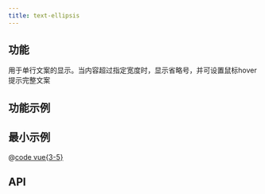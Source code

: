 ```yaml
---
title: text-ellipsis
---
```


## 功能

用于单行文案的显示。当内容超过指定宽度时，显示省略号，并可设置鼠标hover提示完整文案

## 功能示例

<Example />

## 最小示例

@[code vue{3-5}](@/components/text-ellipsis/docs/simple.vue)

## API

<Usage />

<script setup>
import Example from "@/components/text-ellipsis/docs/example.vue";
import Usage from "@/components/text-ellipsis/docs/usage.vue";
</script>